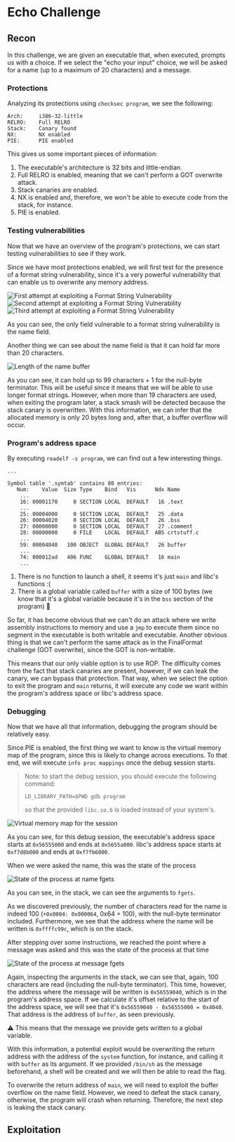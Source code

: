 # Echo Challenge

## Recon

In this challenge, we are given an executable that, when executed, prompts us with a choice. If we select the "echo your input" choice, we will be asked for a name (up to a maximum of 20 characters) and a message.

### Protections

Analyzing its protections using `checksec program`, we see the following:

```
Arch:     i386-32-little
RELRO:    Full RELRO
Stack:    Canary found
NX:       NX enabled
PIE:      PIE enabled
```

This gives us some important pieces of information:

1. The executable's architecture is 32 bits and little-endian.
2. Full RELRO is enabled, meaning that we can't perform a GOT overwrite attack.
3. Stack canaries are enabled.
4. NX is enabled and, therefore, we won't be able to execute code from the stack, for instance.
5. PIE is enabled.

### Testing vulnerabilities

Now that we have an overview of the program's protections, we can start testing vulnerabilities to see if they work.

Since we have most protections enabled, we will first test for the presence of a format string vulnerability, since it's a very powerful vulnerability that can enable us to overwrite any memory address.

![First attempt at exploiting a Format String Vulnerability](/images/echo/vulnerability-testing/1.png)
![Second attempt at exploiting a Format String Vulnerability](/images/echo/vulnerability-testing/2.png)
![Third attempt at exploiting a Format String Vulnerability](/images/echo/vulnerability-testing/3.png)

As you can see, the only field vulnerable to a format string vulnerability is the name field.

Another thing we can see about the name field is that it can hold far more than 20 characters.

![Length of the name buffer](/images/echo/name-size-deduction.png)

As you can see, it can hold up to 99 characters + 1 for the null-byte terminator. This will be useful since it means that we will be able to use longer format strings. However, when more than 19 characters are used, when exiting the program later, a stack smash will be detected because the stack canary is overwritten. With this information, we can infer that the allocated memory is only 20 bytes long and, after that, a buffer overflow will occur.

### Program's address space

By executing `readelf -s program`, we can find out a few interesting things.

```
...

Symbol table '.symtab' contains 80 entries:
   Num:    Value  Size Type    Bind   Vis      Ndx Name
    ...
    16: 00001170     0 SECTION LOCAL  DEFAULT   16 .text
    ...
    25: 00004000     0 SECTION LOCAL  DEFAULT   25 .data
    26: 00004020     0 SECTION LOCAL  DEFAULT   26 .bss
    27: 00000000     0 SECTION LOCAL  DEFAULT   27 .comment
    28: 00000000     0 FILE    LOCAL  DEFAULT  ABS crtstuff.c
    ...
    59: 00004040   100 OBJECT  GLOBAL DEFAULT   26 buffer
    ...
    74: 000012ad   406 FUNC    GLOBAL DEFAULT   16 main
    ...
```

1. There is no function to launch a shell, it seems it's just `main` and libc's functions :(
2. There is a global variable called `buffer` with a size of 100 bytes (we know that it's a global variable because it's in the `bss` section of the program) :eyes:

So far, it has become obvious that we can't do an attack where we write assembly instructions to memory and use a `jmp` to execute them since no segment in the executable is both writable and executable.
Another obvious thing is that we can't perform the same attack as in the FinalFormat challenge (GOT overwrite), since the GOT is non-writable.

This means that our only viable option is to use ROP. The difficulty comes from the fact that stack canaries are present, however, if we can leak the canary, we can bypass that protection. That way, when we select the option to exit the program and `main` returns, it will execute any code we want within the program's address space or libc's address space.

### Debugging

Now that we have all that information, debugging the program should be relatively easy.

Since PIE is enabled, the first thing we want to know is the virtual memory map of the program, since this is likely to change across executions. To that end, we will execute `info proc mappings` once the debug session starts.

> Note: to start the debug session, you should execute the following command:
>
> `LD_LIBRARY_PATH=$PWD gdb program`
> 
> so that the provided `libc.so.6` is loaded instead of your system's.

![Virtual memory map for the session](/images/echo/debugging/vmmap.png)

As you can see, for this debug session, the executable's address space starts at `0x56555000` and ends at `0x5655a000`. libc's address space starts at `0xf7d8b000` and ends at `0xf7fb6000`.

When we were asked the name, this was the state of the process

![State of the process at name fgets](/images/echo/debugging/fgets-name.png)

As you can see, in the stack, we can see the arguments to `fgets`.

As we discovered previously, the number of characters read for the name is indeed 100 (`+0x0004: 0x000064`, 0x64 = 100), with the null-byte terminator included.
Furthermore, we see that the address where the name will be written is `0xffffc99c`, which is on the stack.

After stepping over some instructions, we reached the point where a message was asked and this was the state of the process at that time

![State of the process at message fgets](/images/echo/debugging/fgets-message.png)

Again, inspecting the arguments in the stack, we can see that, again, 100 characters are read (including the null-byte terminator). This time, however, the address where the message will be written is `0x56559040`, which is in the program's address space.
If we calculate it's offset relative to the start of the address space, we will see that it's `0x56559040 - 0x56555000 = 0x4040`. That address is the address of `buffer`, as seen previously.

:warning: This means that the message we provide gets written to a global variable.

With this information, a potential exploit would be overwriting the return address with the address of the `system` function, for instance, and calling it with `buffer` as its argument. If we provided `/bin/sh` as the message beforehand, a shell will be created and we will then be able to read the flag.

To overwrite the return address of `main`, we will need to exploit the buffer overflow on the name field. However, we need to defeat the stack canary, otherwise, the program will crash when returning. Therefore, the next step is leaking the stack canary.






## Exploitation